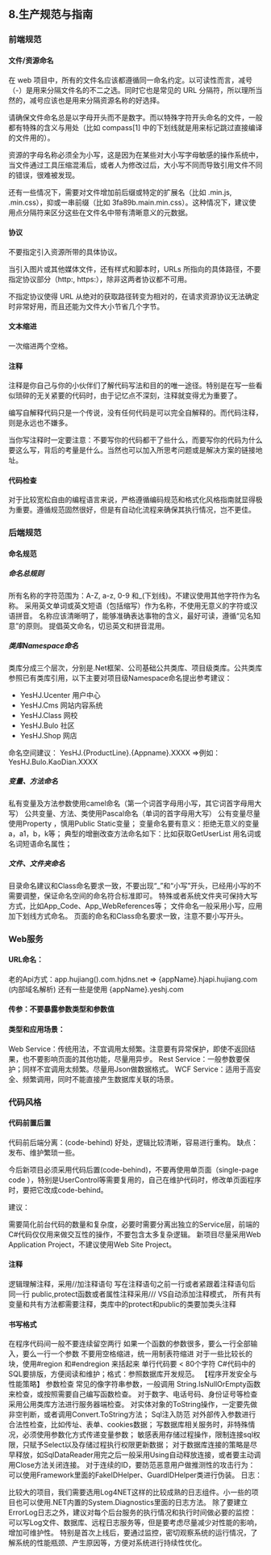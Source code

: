 ## 8.生产规范与指南

### 前端规范
#### 文件/资源命名

在 web 项目中，所有的文件名应该都遵循同一命名约定。以可读性而言，减号（-）是用来分隔文件名的不二之选。同时它也是常见的 URL 分隔符，所以理所当然的，减号应该也是用来分隔资源名称的好选择。

请确保文件命名总是以字母开头而不是数字。而以特殊字符开头命名的文件，一般都有特殊的含义与用处（比如 compass[1] 中的下划线就是用来标记跳过直接编译的文件用的）。

资源的字母名称必须全为小写，这是因为在某些对大小写字母敏感的操作系统中，当文件通过工具压缩混淆后，或者人为修改过后，大小写不同而导致引用文件不同的错误，很难被发现。

还有一些情况下，需要对文件增加前后缀或特定的扩展名（比如 .min.js, .min.css），抑或一串前缀（比如 3fa89b.main.min.css）。这种情况下，建议使用点分隔符来区分这些在文件名中带有清晰意义的元数据。

#### 协议

不要指定引入资源所带的具体协议。

当引入图片或其他媒体文件，还有样式和脚本时，URLs 所指向的具体路径，不要指定协议部分（http:, https:），除非这两者协议都不可用。

不指定协议使得 URL 从绝对的获取路径转变为相对的，在请求资源协议无法确定时非常好用，而且还能为文件大小节省几个字节。

#### 文本缩进
一次缩进两个空格。

#### 注释
注释是你自己与你的小伙伴们了解代码写法和目的的唯一途径。特别是在写一些看似琐碎的无关紧要的代码时，由于记忆点不深刻，注释就变得尤为重要了。

编写自解释代码只是一个传说，没有任何代码是可以完全自解释的。而代码注释，则是永远也不嫌多。

当你写注释时一定要注意：不要写你的代码都干了些什么，而要写你的代码为什么要这么写，背后的考量是什么。当然也可以加入所思考问题或是解决方案的链接地址。

#### 代码检查
对于比较宽松自由的编程语言来说，严格遵循编码规范和格式化风格指南就显得极为重要。遵循规范固然很好，但是有自动化流程来确保其执行情况，岂不更佳。

### 后端规范
#### 命名规范
##### 命名总规则

所有名称的字符范围为：A-Z, a-z, 0-9 和_(下划线)。不建议使用其他字符作为名称。
采用英文单词或英文短语（包括缩写）作为名称，不使用无意义的字符或汉语拼音。
名称应该清晰明了，能够准确表达事物的含义，最好可读，遵循“见名知意”的原则。
提倡英文命名，切忌英文和拼音混用。

##### 类库Namespace命名

类库分成三个层次，分别是.Net框架、公司基础公共类库、项目级类库。公共类库参照已有类库引用，以下主要对项目级Namespace命名提出参考建议：
- YesHJ.Ucenter 用户中心
- YesHJ.Cms 网站内容系统
- YesHJ.Class 网校
- YesHJ.Bulo 社区
- YesHJ.Shop 网店

命名空间建议： YesHJ.{ProductLine}.{Appname}.XXXX =>例如：YesHJ.Bulo.KaoDian.XXXX

##### 变量、方法命名

私有变量及方法参数使用camel命名（第一个词首字母用小写，其它词首字母用大写）
公共变量、方法、类使用Pascal命名（单词的首字母用大写）
公有变量尽量使用Property ，慎用Public Static变量；
变量命名要有意义：拒绝无意义的变量a，a1，b，k等；
典型的增删改查方法命名如下：比如获取GetUserList
用名词或名词短语命名属性；

##### 文件、文件夹命名

目录命名建议和Class命名要求一致，不要出现“_”和“小写”开头，已经用小写的不需要调整，保证命名空间的命名符合标准即可。
特殊或者系统文件夹可保持大写方式，比如App_Code、App_WebReferences等；
文件命名一般采用小写，应用加下划线方式命名。
页面的命名和Class命名要求一致，注意不要小写开头。

### Web服务
#### URL命名：

老的Api方式：app.hujiang().com.hjdns.net => {appName}.hjapi.hujiang.com (内部域名解析) 还有一些是使用 {appName}.yeshj.com

#### 传参：不要暴露参数类型和参数值

#### 类型和应用场景：

Web Service：传统用法，不宜调用太频繁。注意要有异常保护，即使不返回结果，也不要影响页面的其他功能，尽量用异步。
Rest Service：一般参数要保护；同样不宜调用太频繁。尽量用Json做数据格式。
WCF Service：适用于高安全、频繁调用，同时不能直接产生数据库关联的场景。

### 代码风格

#### 代码前置后置

代码前后端分离：(code-behind)
好处，逻辑比较清晰，容易进行重构。
缺点：发布、维护繁琐一些。

今后新项目必须采用代码后置(code-behind)，不要再使用单页面（single-page code ），特别是UserControl等需要复用的，自己在维护代码时，修改单页面程序时，要把它改成code-behind。

建议：

需要简化前台代码的数量和复杂度，必要时需要分离出独立的Service层，前端的C#代码仅仅用来做交互性的操作，不要包含太多复杂逻辑。
新项目尽量采用Web Application Project，不建议使用Web Site Project。

#### 注释

逻辑理解注释，采用//加注释语句
写在注释语句之前一行或者紧跟着注释语句后同一行
public,protect函数或者属性注释采用/// VS自动添加注释模式，
所有共有变量和共有方法都需要注释，类库中的protect和public的类要加类头注释

#### 书写格式

在程序代码间一般不要连续留空两行
如果一个函数的参数很多，要么一行全部输入，要么一行一个参数
不要用空格缩进，统一用制表符缩进
对于一些比较长的块，使用#region 和#endregion 来括起来
单行代码要 < 80个字符
C#代码中的SQL要排版，方便阅读和维护；格式：参照数据库开发规范。
【程序开发安全与性能策略】
参数检查 常见的像字符串参数，一般调用 String.IsNullOrEmpty函数来检查，或按照需要自己编写函数检查。 对于数字、电话号码、身份证号等检查采用公用类库方法进行服务器端检查。 对实体对象的ToString操作，一定要先做非空判断，或者调用Convert.ToString方法；
Sql注入防范 对外部传入参数进行合法性检查，比如传址、表单、cookies数据； 写数据库相关服务时，非特殊情况，必须使用参数化方式传递变量参数； 敏感表用存储过程操作，限制连接sql权限，只赋予Select以及存储过程执行权限更新数据；
对于数据库连接的策略是尽早释放，如SqlDataReader用完之后一般采用Using自动释放连接，或者要主动调用Close方法关闭连接。
对于连续的ID，要防范恶意用户做推测性的攻击行为： 可以使用Framework里面的FakeIDHelper、GuardIDHelper类进行伪装。
日志：

比较大的项目，我们需要选用Log4NET这样的比较成熟的日志组件。小一些的项目也可以使用.NET内置的System.Diagnostics里面的日志方法。
除了要建立ErrorLog日志之外，建议对每个后台服务的执行情况和执行时间做必要的监控： 可以写Log文件、数据库、远程日志服务等，但是要考虑尽量减少对性能的影响，增加可维护性。 特别是首次上线后，要通过监控，密切观察系统的运行情况，了解系统的性能瓶颈、产生原因等，方便对系统进行持续性优化。
